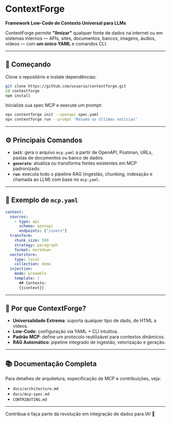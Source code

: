 # ContextForge

**Framework Low-Code de Contexto Universal para LLMs**

ContextForge permite **"llmizar"** qualquer fonte de dados na internet ou em sistemas internos — APIs, sites, documentos, bancos, imagens, áudios, vídeos — com **um único YAML** e comandos CLI.

---

## 🚀 Começando

Clone o repositório e instale dependências:

```bash
git clone https://github.com/usuario/contextforge.git
cd contextforge
npm install
```

Inicialize sua spec MCP e execute um prompt:

```bash
npx contextforge init --openapi spec.yaml
npx contextforge run --prompt "Resuma as últimas notícias"
```

---

## ⚙️ Principais Comandos

* **`init`**: gera o arquivo `mcp.yaml` a partir de OpenAPI, Postman, URLs, pastas de documentos ou banco de dados.
* **`generate`**: atualiza ou transforma fontes existentes em MCP padronizado.
* **`run`**: executa todo o pipeline RAG (ingestão, chunking, indexação e chamada ao LLM) com base no `mcp.yaml`.

---

## 📂 Exemplo de `mcp.yaml`

```yaml
context:
  sources:
    - type: api
      schema: openapi
      endpoints: ["/users"]
  transform:
    chunk_size: 500
    strategy: paragraph
    format: markdown
  vectorstore:
    type: local
    collection: demo
  injection:
    mode: preamble
    template: |
      ## Contexto:
      {{context}}
```

---

## 🌟 Por que ContextForge?

* **Universalidade Extrema**: suporta qualquer tipo de dado, de HTML a vídeos.
* **Low-Code**: configuração via YAML + CLI intuitiva.
* **Padrão MCP**: define um protocolo reutilizável para contextos dinâmicos.
* **RAG Automático**: pipeline integrado de ingestão, vetorização e geração.

---

## 📚 Documentação Completa

Para detalhes de arquitetura, especificação de MCP e contribuições, veja:

* `docs/architecture.md`
* `docs/mcp-spec.md`
* `CONTRIBUTING.md`

---

Contribua e faça parte da revolução em integração de dados para IA! 🚀

